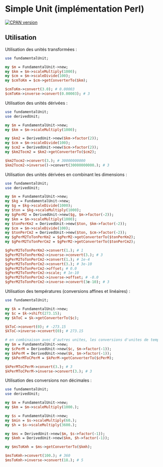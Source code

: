# Simple Unit (implémentation Perl)

[![CPAN version](https://badge.fury.io/pl/Cosmoloj-UnitSimple.svg)](https://badge.fury.io/pl/Cosmoloj-UnitSimple)

## Utilisation

Utilisation des unités transformées :

```pl
use fundamentalUnit;

my $m = FundamentalUnit->new;
my $km = $m->scaleMultiply(1000);
my $cm = $m->scaleDivide(100);
my $cmToKm = $cm->getConverterTo($km);

$cmToKm->convert(3.0); # 0.00003
$cmToKm->inverse->convert(0.00003); # 3
```

Utilisation des unités dérivées :

```pl
use fundamentalUnit;
use derivedUnit;

my $m = FundamentalUnit->new;
my $km = $m->scaleMultiply(1000);

my $km2 = DerivedUnit->new($km->factor(2));
my $cm = $m->scaleDivide(100);
my $cm2 = DerivedUnit->new($cm->factor(2));
my $km2Tocm2 = $km2->getConverterTo($cm2);

$km2Tocm2->convert(3.); # 30000000000
$km2Tocm2->inverse()->convert(30000000000.); # 3
```

Utilisation des unités dérivées en combinant les dimensions :

```pl
use fundamentalUnit;
use derivedUnit;

my $m = FundamentalUnit->new;
my $kg = FundamentalUnit->new;
my $g = $kg->scaleDivide(1000);
my $ton = $kg->scaleMultiply(1000);
my $gPerM2 = DerivedUnit->new($g, $m->factor(-2));
my $km = $m->scaleMultiply(1000);
my $tonPerKm2 = DerivedUnit->new($ton, $km->factor(-2));
my $cm = $m->scaleDivide(100);
my $tonPerCm2 = DerivedUnit->new($ton, $cm->factor(-2));
my $gPerM2ToTonPerKm2 = $gPerM2->getConverterTo($tonPerKm2);
my $gPerM2ToTonPerCm2 = $gPerM2->getConverterTo($tonPerCm2);

$gPerM2ToTonPerKm2->convert(1.); # 1
$gPerM2ToTonPerKm2->inverse->convert(3.); # 3
$gPerM2ToTonPerCm2->convert(1.); # 1e-4
$gPerM2ToTonPerCm2->convert(3.); # 3e-10
$gPerM2ToTonPerCm2->offset; # 0.0
$gPerM2ToTonPerCm2->scale; # 1e-10
$gPerM2ToTonPerCm2->inverse->offset; # -0.0
$gPerM2ToTonPerCm2->inverse->convert(3e-10); # 3
```

Utilisation des températures (conversions affines et linéaires) :

```pl
use fundamentalUnit;

my $k = FundamentalUnit->new;
my $c = $k->shift(273.15);
my $kToC = $k->getConverterTo($c);

$kToC->convert(0); # -273.15
$kToC->inverse->convert(0); # 273.15

# en combinaison avec d'autres unites, les conversions d'unites de temperatures doivent devenir lineaires
my $m = FundamentalUnit->new;
my $cPerM = DerivedUnit->new($c, $m->factor(-1));
my $kPerM = DerivedUnit->new($k, $m->factor(-1));
my $kPerMToCPerM = $kPerM->getConverterTo($cPerM);

$kPerMToCPerM->convert(3.); # 3
$kPerMToCPerM->inverse->convert(3.); # 3
```

Utilisation des conversions non décimales :

```pl
use fundamentalUnit;
use derivedUnit;

my $m = FundamentalUnit->new;
my $km = $m->scaleMultiply(1000.);

my $s = FundamentalUnit->new;
my $min = $s->scaleMultiply(60.);
my $h = $s->scaleMultiply(3600.);

my $ms = DerivedUnit->new($m, $s->factor(-1));
my $kmh = DerivedUnit->new($km, $h->factor(-1));

my $msToKmh = $ms->getConverterTo($kmh);

$msToKmh->convert(100.); # 360
$msToKmh->inverse->convert(18.); # 5
```
